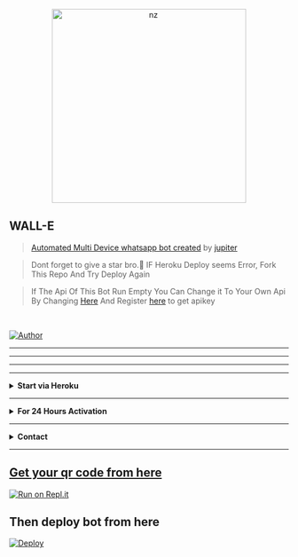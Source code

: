 <p align="center">
<img src="https://telegra.ph/file/7de51f8c6ce457a350ea8.jpg" alt="nz" width="350"/>
</p>

## WALL-E


> [Automated Multi Device whatsapp bot created](https://github.com/dilmithyoshi/Gojo-Satoru) by [jupiter](https://github.com/dilmithyoshi)

> Dont forget to give a star bro.🥲 IF Heroku Deploy seems Error, Fork This Repo And Try Deploy Again

> If The Api Of This Bot Run Empty You Can Change it To Your Own Api By Changing [Here](https://github.com/nexusNw/Gojo-Satoru/blob/master/settings.js#L18) And Register [here](https://zenzapis.xyz/) to get apikey


</br>

<a href="https://github.com/dilmithyoshi"><img title="Author" src="https://img.shields.io/badge/Author-jupiter-blue.svg?color=54aeff&style=for-the-badge&logo=github" /></a>  

---
---
---
---


<!-- Start via Heroku -->
<b><details><summary>Start via Heroku</summary></b>

* Scan QR In Your Whatsapp From [Here](https://replit.com/@nexusNw/Md-Scanner?outputonly=1&lite=1)
* then Deploy The Bot From [Here](https://heroku.com/deploy)
* Wait 5-10 Min To Deploy 
* After Deploying On The Worker And Check The Logs

</details>



------


<!-- 24hrs-->
<b><details><summary>For 24 Hours Activation</summary></b>

```bash
npm i -g pm2 && pm2 start index.js && pm2 save && pm2 logs
```

</details>

----
   


<!-- Contact Owner -->
<b><details><summary>Contact</summary></b>

## ```Connect With Me```
<p align="center">
<a href="https://wa.me/94775013191"><img src="https://img.shields.io/badge/Contact jupiter-25D366?style=for-the-badge&logo=whatsapp&logoColor=white" />
<a href="https://chat.whatsapp.com/HQ4iwCIx0s7G9GuNODWR4G"><img src="https://img.shields.io/badge/join whatsapp group-25D366?style=for-the-badge&logo=whatsapp&logoColor=white" /> <br>
</p>

</details>


</details><hr>

	

## Get your qr code from here 


[![Run on Repl.it](https://repl.it/badge/github/quiec/whatsasena)](https://replit.com/@nexusNw/Md-Scanner?outputonly=1&lite=1)


## Then deploy bot from here


[![Deploy](https://www.herokucdn.com/deploy/button.svg)](https://dashboard.heroku.com/new?button-url=https%3A%2F%2Fgithub.com%2Fdilmithyoshi%2FGojo-Satoru&template=https%3A%2F%2Fgithub.com%2Fdilmithyoshi%2FGojo-Satoru)

